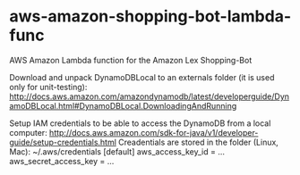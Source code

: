 # aws-amazon-shopping-bot-lambda-func
AWS Amazon Lambda function for the Amazon Lex Shopping-Bot

Download and unpack DynamoDBLocal to an externals folder (it is used only for unit-testing): http://docs.aws.amazon.com/amazondynamodb/latest/developerguide/DynamoDBLocal.html#DynamoDBLocal.DownloadingAndRunning

Setup IAM credentials to be able to access the DynamoDB from a local computer:
http://docs.aws.amazon.com/sdk-for-java/v1/developer-guide/setup-credentials.html
Creadentials are stored in the folder (Linux, Mac):
~/.aws/credentials
[default]
aws_access_key_id = …
aws_secret_access_key = …
